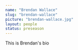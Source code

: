 ```yaml
---
name: "Brendan Wallace"
slug: "brendan-wallace"
picture: "brendan-wallace.jpg"
layout: people
status: preseason
---
```



This is Brendan's bio